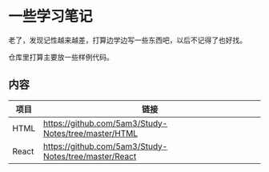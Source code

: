 # 一些学习笔记

老了，发现记性越来越差，打算边学边写一些东西吧，以后不记得了也好找。

仓库里打算主要放一些样例代码。





## 内容



| 项目  | 链接 |
| ----- | ---- |
| HTML  |   https://github.com/5am3/Study-Notes/tree/master/HTML   |
| React |  https://github.com/5am3/Study-Notes/tree/master/React   |

